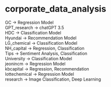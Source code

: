 # corporate_data_analysis

GC -> Regression Model <br>
GPT_research -> chatGPT 3.5 <br> 
HDC -> Classification Model <br>
Hyundai -> Recommendation Model <br>
LG_chemical -> Classification Model <br>
NH_capital -> Regression, Classification <br>
Tips -> Sentiment Analysis, Classification <br>
University -> Classification Model <br>
jeonincm -> Regression Model <br>
kbcapital -> Regression, Recommendation <br>
lottechemical -> Regression Model <br>
research -> Image Classification, Deep Learning <br>
